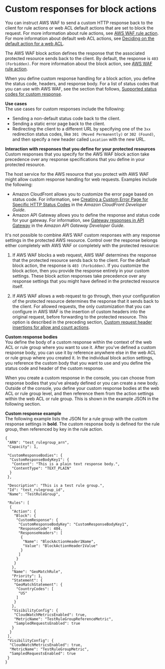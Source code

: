 # Custom responses for block actions<a name="customizing-the-response-for-blocked-requests"></a>

You can instruct AWS WAF to send a custom HTTP response back to the client for rule actions or web ACL default actions that are set to block the request\. For more information about rule actions, see [AWS WAF rule action](waf-rule-action.md)\. For more information about default web ACL actions, see [Deciding on the default action for a web ACL](web-acl-default-action.md)\.



The AWS WAF block action defines the response that the associated protected resource sends back to the client\. By default, the response is `403 (Forbidden)`\. For more information about the block action, see [AWS WAF rule action](waf-rule-action.md)\.

When you define custom response handling for a block action, you define the status code, headers, and response body\. For a list of status codes that you can use with AWS WAF, see the section that follows, [Supported status codes for custom response](customizing-the-response-status-codes.md)\. 

**Use cases**  
The use cases for custom responses include the following: 
+ Sending a non\-default status code back to the client\.
+ Sending a static error page back to the client\.
+ Redirecting the client to a different URL by specifying one of the `3xx` redirection status codes, like `301 (Moved Permanently)` or `302 (Found)`, and then specify a new header called `Location` with the new URL\. 

**Interaction with responses that you define for your protected resources**  
Custom responses that you specify for the AWS WAF block action take precedence over any response specifications that you define in your protected resource\. 

The host service for the AWS resource that you protect with AWS WAF might allow custom response handling for web requests\. Examples include the following: 
+ Amazon CloudFront allows you to customize the error page based on status code\. For information, see [Creating a Custom Error Page for Specific HTTP Status Codes](https://docs.aws.amazon.com/AmazonCloudFront/latest/DeveloperGuide/custom-error-pages.html) in the *Amazon CloudFront Developer Guide*\. 
+ Amazon API Gateway allows you to define the response and status code for your gateway\. For information, see [Gateway responses in API Gateway](https://docs.aws.amazon.com/apigateway/latest/developerguide/api-gateway-gatewayResponse-definition.html) in the *Amazon API Gateway Developer Guide*\. 

It's not possible to combine AWS WAF custom responses with any response settings in the protected AWS resource\. Control over the response belongs either completely with AWS WAF or completely with the protected resource: 

1. If AWS WAF blocks a web request, AWS WAF determines the response that the protected resource sends back to the client\. For the default block action, the response is `403 (Forbidden)`\. If you customize the block action, then you provide the response entirely in your custom settings\. These block action responses take precedence over any response settings that you might have defined in the protected resource itself\. 

1. If AWS WAF allows a web request to go through, then your configuration of the protected resource determines the response that it sends back to the client\. For allowed requests, the only customization that you can configure in AWS WAF is the insertion of custom headers into the original request, before forwarding to the protected resource\. This option is described in the preceding section, [Custom request header insertions for allow and count actions](customizing-the-incoming-request.md)\. 

**Custom response bodies**  
You define the body of a custom response within the context of the web ACL or rule group where you want to use it\. After you've defined a custom response body, you can use it by reference anywhere else in the web ACL or rule group where you created it\. In the individual block action settings, you reference the custom body that you want to use and you define the status code and header of the custom response\. 

When you create a custom response in the console, you can choose from response bodies that you've already defined or you can create a new body\. Outside of the console, you define your custom response bodies at the web ACL or rule group level, and then reference them from the action settings within the web ACL or rule group\. This is shown in the example JSON in the following section\. 

**Custom response example**  
The following example lists the JSON for a rule group with the custom response settings in **bold**\. The custom response body is defined for the rule group, then referenced by key in the rule action\.

```
{
 "ARN": "test_rulegroup_arn",
 "Capacity": 1,
 
 "CustomResponseBodies": {
  "CustomResponseBodyKey1": {
   "Content": "This is a plain text response body.",
   "ContentType": "TEXT_PLAIN"
  }
 },
 
 "Description": "This is a test rule group.",
 "Id": "test_rulegroup_id",
 "Name": "TestRuleGroup",
 
 "Rules": [
  {
   "Action": {
    "Block": {
     "CustomResponse": {
      "CustomResponseBodyKey": "CustomResponseBodyKey1",
      "ResponseCode": 404,
      "ResponseHeaders": [
       {
        "Name": "BlockActionHeader1Name",
        "Value": "BlockActionHeader1Value"
       }
      ]
     }
    }
   },
   "Name": "GeoMatchRule",
   "Priority": 1,
   "Statement": {
    "GeoMatchStatement": {
     "CountryCodes": [
      "US"
     ]
    }
   },
   "VisibilityConfig": {
    "CloudWatchMetricsEnabled": true,
    "MetricName": "TestRuleGroupReferenceMetric",
    "SampledRequestsEnabled": true
   }
  }
 ],
 "VisibilityConfig": {
  "CloudWatchMetricsEnabled": true,
  "MetricName": "TestRuleGroupMetric",
  "SampledRequestsEnabled": true
 }
}
```